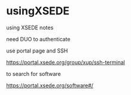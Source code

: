 # usingXSEDE
using XSEDE notes

need DUO to authenticate

use portal page and SSH

https://portal.xsede.org/group/xup/ssh-terminal

to search for software

https://portal.xsede.org/software#/
